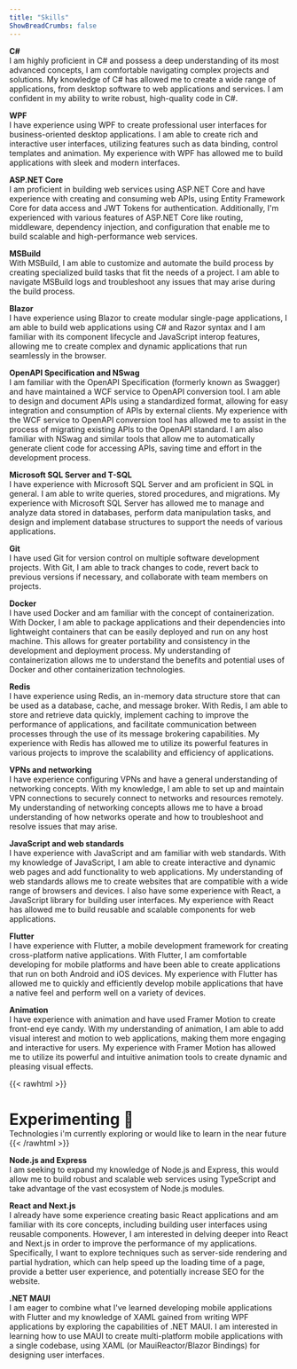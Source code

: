 ```yaml
---
title: "Skills"
ShowBreadCrumbs: false
---
```

**C#**  
I am highly proficient in C# and possess a deep understanding of its most advanced concepts, I am comfortable navigating complex projects and solutions. My knowledge of C# has allowed me to create a wide range of applications, from desktop software to web applications and services. I am confident in my ability to write robust, high-quality code in C#.

**WPF**  
I have experience using WPF to create professional user interfaces for business-oriented desktop applications. I am able to create rich and interactive user interfaces, utilizing features such as data binding, control templates and animation. My experience with WPF has allowed me to build applications with sleek and modern interfaces.

**ASP.NET Core**  
I am proficient in building web services using ASP.NET Core and have experience with creating and consuming web APIs, using Entity Framework Core for data access and JWT Tokens for authentication. Additionally, I'm experienced with various features of ASP.NET Core like routing, middleware, dependency injection, and configuration that enable me to build scalable and high-performance web services.

**MSBuild**  
With MSBuild, I am able to customize and automate the build process by creating specialized build tasks that fit the needs of a project. I am able to navigate MSBuild logs and troubleshoot any issues that may arise during the build process.

**Blazor**  
I have experience using Blazor to create modular single-page applications, I am able to build web applications using C# and Razor syntax and I am familiar with its component lifecycle and JavaScript interop features, allowing me to create complex and dynamic applications that run seamlessly in the browser.

**OpenAPI Specification and NSwag**  
I am familiar with the OpenAPI Specification (formerly known as Swagger) and have maintained a WCF service to OpenAPI conversion tool. I am able to design and document APIs using a standardized format, allowing for easy integration and consumption of APIs by external clients. My experience with the WCF service to OpenAPI conversion tool has allowed me to assist in the process of migrating existing APIs to the OpenAPI standard. I am also familiar with NSwag and similar tools that allow me to automatically generate client code for accessing APIs, saving time and effort in the development process.

**Microsoft SQL Server and T-SQL**  
I have experience with Microsoft SQL Server and am proficient in SQL in general. I am able to write queries, stored procedures, and migrations. My experience with Microsoft SQL Server has allowed me to manage and analyze data stored in databases, perform data manipulation tasks, and design and implement database structures to support the needs of various applications.

**Git**  
I have used Git for version control on multiple software development projects. With Git, I am able to track changes to code, revert back to previous versions if necessary, and collaborate with team members on projects.

**Docker**  
I have used Docker and am familiar with the concept of containerization. With Docker, I am able to package applications and their dependencies into lightweight containers that can be easily deployed and run on any host machine. This allows for greater portability and consistency in the development and deployment process. My understanding of containerization allows me to understand the benefits and potential uses of Docker and other containerization technologies.

**Redis**  
I have experience using Redis, an in-memory data structure store that can be used as a database, cache, and message broker. With Redis, I am able to store and retrieve data quickly, implement caching to improve the performance of applications, and facilitate communication between processes through the use of its message brokering capabilities. My experience with Redis has allowed me to utilize its powerful features in various projects to improve the scalability and efficiency of applications.

**VPNs and networking**  
I have experience configuring VPNs and have a general understanding of networking concepts. With my knowledge, I am able to set up and maintain VPN connections to securely connect to networks and resources remotely. My understanding of networking concepts allows me to have a broad understanding of how networks operate and how to troubleshoot and resolve issues that may arise.

**JavaScript and web standards**  
I have experience with JavaScript and am familiar with web standards. With my knowledge of JavaScript, I am able to create interactive and dynamic web pages and add functionality to web applications. My understanding of web standards allows me to create websites that are compatible with a wide range of browsers and devices. I also have some experience with React, a JavaScript library for building user interfaces. My experience with React has allowed me to build reusable and scalable components for web applications.

**Flutter**  
I have experience with Flutter, a mobile development framework for creating cross-platform native applications. With Flutter, I am comfortable developing for mobile platforms and have been able to create applications that run on both Android and iOS devices. My experience with Flutter has allowed me to quickly and efficiently develop mobile applications that have a native feel and perform well on a variety of devices.

**Animation**  
I have experience with animation and have used Framer Motion to create front-end eye candy. With my understanding of animation, I am able to add visual interest and motion to web applications, making them more engaging and interactive for users. My experience with Framer Motion has allowed me to utilize its powerful and intuitive animation tools to create dynamic and pleasing visual effects.

{{< rawhtml >}}
<div style="margin-bottom: var(--content-gap);">
<h1 style="margin-bottom: 0;">Experimenting 🧪</h1>
<span style="color: var(--secondary); font-size: 14px;">Technologies i'm currently exploring or would like to learn in the near future</span>
</div>
{{< /rawhtml >}}

**Node.js and Express**  
I am seeking to expand my knowledge of Node.js and Express, this would allow me to build robust and scalable web services using TypeScript and take advantage of the vast ecosystem of Node.js modules.

**React and Next.js**  
I already have some experience creating basic React applications and am familiar with its core concepts, including building user interfaces using reusable components. However, I am interested in delving deeper into React and Next.js in order to improve the performance of my applications. Specifically, I want to explore techniques such as server-side rendering and partial hydration, which can help speed up the loading time of a page, provide a better user experience, and potentially increase SEO for the website.

**.NET MAUI**  
I am eager to combine what I've learned developing mobile applications with Flutter and my knowledge of XAML gained from writing WPF applications by exploring the capabilities of .NET MAUI. I am interested in learning how to use MAUI to create multi-platform mobile applications with a single codebase, using XAML (or MauiReactor/Blazor Bindings) for designing user interfaces.
